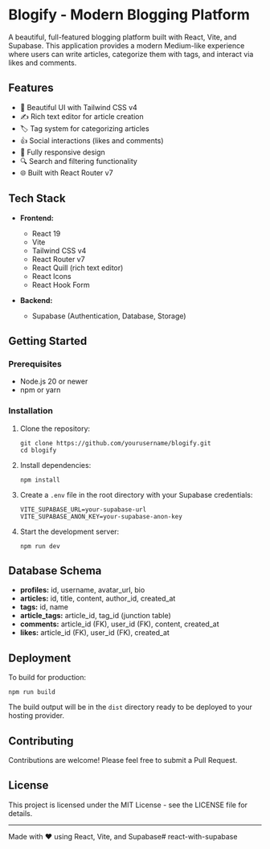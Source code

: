# Blogify - Modern Blogging Platform

A beautiful, full-featured blogging platform built with React, Vite, and Supabase. This application provides a modern Medium-like experience where users can write articles, categorize them with tags, and interact via likes and comments.

## Features

- 🎨 Beautiful UI with Tailwind CSS v4
- ✍️ Rich text editor for article creation
- 🏷️ Tag system for categorizing articles
- 👍 Social interactions (likes and comments)
- 📱 Fully responsive design
- 🔍 Search and filtering functionality
- 🌐 Built with React Router v7

## Tech Stack

- **Frontend:**
  - React 19
  - Vite
  - Tailwind CSS v4
  - React Router v7
  - React Quill (rich text editor)
  - React Icons
  - React Hook Form

- **Backend:**
  - Supabase (Authentication, Database, Storage)

## Getting Started

### Prerequisites

- Node.js 20 or newer
- npm or yarn

### Installation

1. Clone the repository:
   ```
   git clone https://github.com/yourusername/blogify.git
   cd blogify
   ```

2. Install dependencies:
   ```
   npm install
   ```

3. Create a `.env` file in the root directory with your Supabase credentials:
   ```
   VITE_SUPABASE_URL=your-supabase-url
   VITE_SUPABASE_ANON_KEY=your-supabase-anon-key
   ```

4. Start the development server:
   ```
   npm run dev
   ```

## Database Schema

- **profiles:** id, username, avatar_url, bio
- **articles:** id, title, content, author_id, created_at
- **tags:** id, name
- **article_tags:** article_id, tag_id (junction table)
- **comments:** article_id (FK), user_id (FK), content, created_at
- **likes:** article_id (FK), user_id (FK), created_at

## Deployment

To build for production:

```
npm run build
```

The build output will be in the `dist` directory ready to be deployed to your hosting provider.

## Contributing

Contributions are welcome! Please feel free to submit a Pull Request.

## License

This project is licensed under the MIT License - see the LICENSE file for details.

---

Made with ❤️ using React, Vite, and Supabase# react-with-supabase
